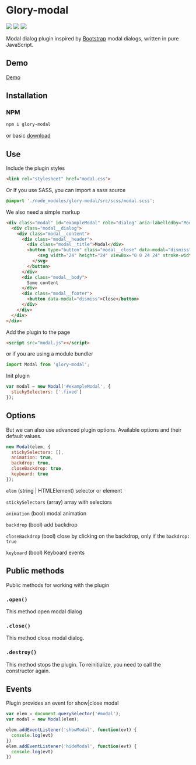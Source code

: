 # Glory-modal
<p>
  <a href="https://www.npmjs.com/package/glory-modal"><img src="https://img.shields.io/npm/v/glory-modal.svg"></a>
  <a href="https://www.npmjs.com/package/glory-modal"><img src="https://img.shields.io/npm/l/glory-modal.svg"></a>
  <a href="https://www.npmjs.com/package/glory-modal"><img src="https://img.shields.io/npm/dt/glory-modal.svg"></a>
</p>
Modal dialog plugin inspired by <a href="https://getbootstrap.com/">Bootstrap</a> modal dialogs, written in pure JavaScript.

## Demo
[Demo](https://k-ivan.github.io/modal-plugin/)

## Installation

### NPM
```sh
npm i glory-modal
```
or basic <a href="https://github.com/k-ivan/glory-modal/archive/master.zip">download</a>

## Use
Include the plugin styles
```html
<link rel="stylesheet" href="modal.css">
```
Or If you use SASS, you can import a sass source
```scss
@import './node_modules/glory-modal/src/scss/modal.scss';
```
We also need a simple markup
```html
<div class="modal" id="exampleModal" role="dialog" aria-labelledby="Modal">
  <div class="modal__dialog">
    <div class="modal__content">
      <div class="modal__header">
        <div class="modal__title">Modal</div>
        <button type="button" class="modal__close" data-modal="dismiss">
            <svg width="24" height="24" viewBox="0 0 24 24" stroke-width="2" stroke-linecap="round" stroke-linejoin="round"><path d="M6.34 6.34l11.32 11.32m-11.32 0L17.66 6.34"/>
          </svg>
        </button>
      </div>
      <div class="modal__body">
        Some content
      </div>
      <div class="modal__footer">
        <button data-modal="dismiss">Close</button>
      </div>
    </div>
  </div>
</div>
```
Add the plugin to the page
```html
<script src="modal.js"></script>
```
or if you are using a module bundler
```js
import Modal from 'glory-modal';
```

Init plugin
```js
var modal = new Modal('#exampleModal', {
  stickySelectors: ['.fixed']
});
```

## Options
But we can also use advanced plugin options. Available options and their default values.
```js
new Modal(elem, {
  stickySelectors: [],
  animation: true,
  backdrop: true,
  closeBackdrop: true,
  keyboard: true
});
```
`elem` (string | HTMLElement)
  selector or element

`stickySelectors` (array)
  array with selectors

`animation` (bool)
  modal animation

`backdrop` (bool)
  add backdrop

`closeBackdrop` (bool)
  close by clicking on the backdrop, only if the `backdrop: true`

`keyboard` (bool)
  Keyboard events

## Public methods
Public methods for working with the plugin

### `.open()`
This method open modal dialog

### `.close()`
This method close modal dialog.

### `.destroy()`
This method stops the plugin. To reinitialize, you need to call the constructor again.

## Events
Plugin provides an event for show|close modal
```js
var elem = document.querySelector('#modal');
var modal = new Modal(elem);

elem.addEventListener('showModal', function(evt) {
  console.log(evt)
})
elem.addEventListener('hideModal', function(evt) {
  console.log(evt)
})
```
